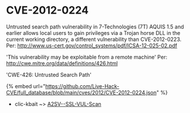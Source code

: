 # CVE-2012-0224

Untrusted search path vulnerability in 7-Technologies (7T) AQUIS 1.5 and earlier allows local users to gain privileges via a Trojan horse DLL in the current working directory, a different vulnerability than CVE-2012-0223. Per: http://www.us-cert.gov/control_systems/pdf/ICSA-12-025-02.pdf

'This vulnerability may be exploitable from a remote machine' Per: http://cwe.mitre.org/data/definitions/426.html

'CWE-426: Untrusted Search Path'

{% embed url="https://github.com/Live-Hack-CVE/full_database/blob/main/cves/2012/CVE-2012-0224.json" %}


* clic-kbait ~> [A2SV--SSL-VUL-Scan](https://www.alice-snow.ru/2012/database/cve-2012-0224/a2sv--ssl-vul-scan-clic-kbait)